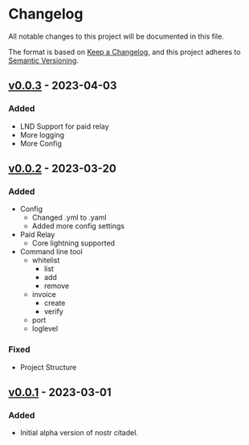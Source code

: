# Changelog

All notable changes to this project will be documented in this file.

The format is based on [Keep a Changelog](https://keepachangelog.com/en/1.0.0/),
and this project adheres to [Semantic Versioning](https://semver.org/spec/v2.0.0.html).

## [v0.0.3] - 2023-04-03

### Added
- LND Support for paid relay
- More logging
- More Config

## [v0.0.2] - 2023-03-20

### Added

- Config
  - Changed .yml to .yaml
  - Added more config settings
- Paid Relay
  - Core lightning supported
- Command line tool
  - whitelist
    - list
    - add
    - remove
  - invoice
    - create
    - verify
  - port
  - loglevel

### Fixed
- Project Structure

## [v0.0.1] - 2023-03-01

### Added

- Initial alpha version of nostr citadel.

[unreleased]: https://github.com/mrjohnsson77/nostr-citadel/compare/v0.0.3...HEAD
[v0.0.1]: https://github.com/mrjohnsson77/nostr-citadel/releases/tag/v0.0.1
[v0.0.2]: https://github.com/mrjohnsson77/nostr-citadel/releases/tag/v0.0.2
[v0.0.3]: https://github.com/mrjohnsson77/nostr-citadel/releases/tag/v0.0.3